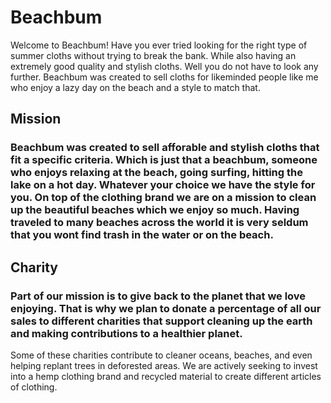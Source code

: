 # Beachbum

Welcome to Beachbum! Have you ever tried looking for the right type of summer cloths without trying to break the bank. While also having an extremely good quality and stylish cloths. Well you do not have to look any further. 
Beachbum was created to sell cloths for likeminded people like me who enjoy a lazy day on the beach and a style to match that. 

## Mission 

### Beachbum was created to sell afforable and stylish cloths that fit a specific criteria. Which is just that a beachbum, someone who enjoys relaxing at the beach, going surfing, hitting the lake on a hot day. Whatever your choice we have the style for you. On top of the clothing brand we are on a mission to clean up the beautiful beaches which we enjoy so much. Having traveled to many beaches across the world it is very seldum that you wont find trash in the water or on the beach.

## Charity 

### Part of our mission is to give back to the planet that we love enjoying. That is why we plan to donate a percentage of all our sales to different charities that support cleaning up the earth and making contributions to a healthier planet. 
Some of these charities contribute to cleaner oceans, beaches, and even helping replant trees in deforested areas. We are actively seeking to invest into a hemp clothing brand and recycled material to create different articles of clothing. 



